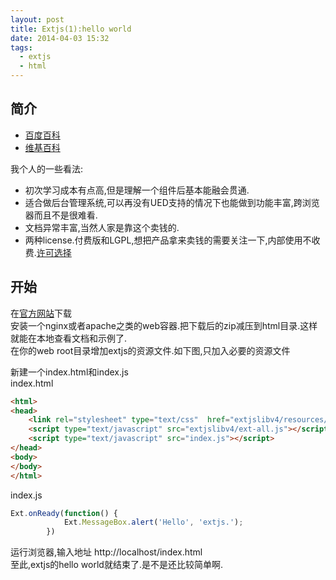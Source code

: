 ```yaml
---
layout: post
title: Extjs(1):hello world
date: 2014-04-03 15:32
tags:
  - extjs
  - html
---
```



简介
---

- [百度百科](http://baike.baidu.com/view/1350145.htm)
- [维基百科](http://zh.wikipedia.org/zh/Extjs)


我个人的一些看法:  

- 初次学习成本有点高,但是理解一个组件后基本能融会贯通.
- 适合做后台管理系统,可以再没有UED支持的情况下也能做到功能丰富,跨浏览器而且不是很难看.
- 文档异常丰富,当然人家是靠这个卖钱的.
- 两种license.付费版和LGPL,想把产品拿来卖钱的需要关注一下,内部使用不收费.[许可选择](http://choosealicense.gitcafe.com/)


开始
---

在[官方网站](http://www.sencha.com/products/extjs/download/)下载  
安装一个nginx或者apache之类的web容器.把下载后的zip减压到html目录.这样就能在本地查看文档和示例了.  
在你的web root目录增加extjs的资源文件.如下图,只加入必要的资源文件  

新建一个index.html和index.js  
index.html

```html
<html>
<head>
	<link rel="stylesheet" type="text/css"	href="extjslibv4/resources/css/ext-all.css" />
	<script type="text/javascript" src="extjslibv4/ext-all.js"></script>
	<script type="text/javascript" src="index.js"></script>
</head>
<body>
</body>
</html>
```

index.js
```js
Ext.onReady(function() {
			Ext.MessageBox.alert('Hello', 'extjs.');
		})
```

运行浏览器,输入地址 http://localhost/index.html  
至此,extjs的hello world就结束了.是不是还比较简单啊.
